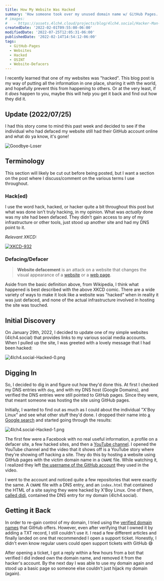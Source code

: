 ```yaml
---
title: How My Website Was Hacked
summary: 'How someone took over my unused domain name w/ GitHub Pages.'
# images:
#   - https://assets.4lch4.cloud/projects/blog/4lch4.social/Hacker-Man-0.jpeg
createdDate: '2022-02-01T09:55:00-06:00'
modifiedDate: '2022-07-25T12:05:31-06:00'
publishedDate: '2022-02-14T14:54:12-06:00'
tags:
  - GitHub-Pages
  - Websites
  - Hacked
  - OSINT
  - Website-Defacers
---
```


I recently learned that one of my websites was "hacked". This blog post is my way of putting all the information in one place, sharing it with the world, and hopefully prevent this from happening to others. Or at the very least, if it _does_ happen to you, maybe this will help you get it back and find out how they did it.

## Update (2022/07/25)

I had this story come to mind this past week and decided to see if the individual who had defaced my website still had their GitHub account online and what do ya know, it's gone!

![Goodbye-Loser][Culprit-Gone]

## Terminology

This section will likely be cut out before being posted, but I want a section on the post where I discuss/comment on the various terms I use throughout.

### Hack(ed)

I use the word hack, hacked, or hacker quite a bit throughout this post but what was done isn't truly hacking, in my opinion. What was _actually_ done was my site had been defaced. They didn't gain access to any of my infrastructure or other tools, just stood up another site and had my DNS point to it.

_Relevant XKCD:_

[![XKCD-932][XKCD-Comic-Img]][XKCD-Comic-URL]

### Defacing/Defacer

> **Website defacement** is an attack on a website that changes the visual appearance of a [website][7] or a [web page][6].

Aside from the basic definition above, from Wikipedia, I think what happened is best described with the above XKCD comic. There are a wide variety of ways to make it look like a website was "hacked" when in reality it was just defaced, and none of the actual infrastructure involved in hosting the site was touched.

## Initial Discovery

On January 29th, 2022, I decided to update one of my simple websites (4lch4.social) that provides links to my various social media accounts. When I pulled up the site, I was greeted with a lovely message that I had been hacked:

![4lch4.social-Hacked-0.png][4lch4.social-Hacked-0]

## Digging In

So, I decided to dig in and figure out how they'd done this. At first I checked my DNS entries with `dog`, and with my DNS host (Google Domains), and verified the DNS entries were still pointed to GitHub pages. Since they were, that meant someone was hosting the site using GitHub pages.

Initially, I wanted to find out as much as I could about the individual "X'Boy Linux" and see what other stuff they'd done. I dropped their name into [a Google search][1] and started going through the results:

![4lch4.social-Hacked-1.png][4lch4.social-Hacked-1]

The first few were a Facebook with no real useful information, a profile on a defacer site, a few hacked sites, and then a [YouTube channel][2]. I opened the YouTube channel and the video that it shows off is a YouTube story where they're showing off hacking a site. They do this by hosting a website using GitHub pages with the victim domain name in a `CNAME` file. While watching it, I realized they left [the username of the GitHub account][3] they used in the video.

I went to the account and noticed quite a few repositories that were exactly the same. A `CNAME` file with a DNS entry, and an `index.html` that contained the HTML of a site saying they were hacked by X'Boy Linux. One of them, [called didi][4], contained the DNS entry for my domain (4lch4.social).

## Getting it Back

In order to re-gain control of my domain, I tried using the [verified domain names][5] that GitHub offers. However, even after verifying that I owned it by adding a TXT record, I still couldn't use it. I read a few different articles and finally landed on one that recommended I open a support ticket. Honestly, I didn't even know regular users could open support tickets with GitHub 😅

After opening a ticket, I got a reply within a few hours from a bot that verified I did indeed own the domain name, and removed it from the hacker's account. By the next day I was able to use my domain again and stood up a basic page so someone else couldn't just hijack my domain (again).

[0]: https://xkcd.com/932/
[1]: https://www.google.com/search?q=%22X%27Boy+Linux%22
[2]: https://www.youtube.com/c/XBOYLINUX
[3]: https://github.com/CYBERANONYMOUS1
[4]: https://github.com/CYBERANONYMOUS1/didi
[5]: https://docs.github.com/en/pages/configuring-a-custom-domain-for-your-github-pages-site/verifying-your-custom-domain-for-github-pages
[6]: https://en.wikipedia.org/wiki/Web_page
[7]: https://en.wikipedia.org/wiki/Website
[Culprit-Gone]: https://assets.4lch4.cloud/projects/blog/4lch4.social/Culprit-Gone.png
[4lch4.social-Hacked-0]: https://assets.4lch4.cloud/projects/blog/4lch4.social/4lch4.social-Hacked-0.png
[4lch4.social-Hacked-1]: https://assets.4lch4.cloud/projects/blog/4lch4.social/4lch4.social-Hacked-1.png
[XKCD-Comic-Img]: https://imgs.xkcd.com/comics/cia.png
[XKCD-Comic-URL]: https://xkcd.com/932/
